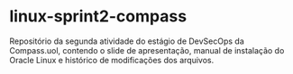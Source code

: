 # linux-sprint2-compass
Repositório da segunda atividade do estágio de DevSecOps da Compass.uol, contendo o slide de apresentação, manual de instalação do Oracle Linux e histórico de modificações dos arquivos.
